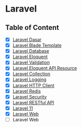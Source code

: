 # Laravel

## Table of Content

- [x] [Laravel Dasar](Laravel%20Dasar.md)
- [x] [Laravel Blade Template](Laravel%20Blade%20Template.md)
- [x] [Laravel Database](Laravel%20Database.md)
- [x] [Laravel Eloquent](Laravel%20Eloquent.md)
- [x] [Laravel Validation](Laravel%20Validation.md)
- [x] [Laravel Eloquent API Resource](Laravel%20Eloquent%20API%20Resource.md)
- [x] [Laravel Collection](Laravel%20Collection.md)
- [x] [Laravel Logging](Laravel%20Logging.md)
- [x] [Laravel HTTP Client](Laravel%20HTTP%20Client.md)
- [x] [Laravel Redis](Laravel%20Redis.md)
- [x] [Laravel Security](Laravel%20Security.md)
- [x] [Laravel RESTful API](Laravel%20RESTful%20API.md)
- [x] [Laravel 11](Laravel%2011.md)
- [x] [Laravel Web](Laravel%20Todolist%20MySQL.md)
- [ ] Laravel Web

